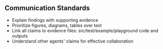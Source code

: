 <!-- ---
!-- Timestamp: 2025-06-07 02:31:38
!-- Author: ywatanabe
!-- File: /ssh:ywatanabe@sp:/home/ywatanabe/.claude/to_claude/guidelines/project/IMPORTANT-communication.md
!-- --- -->

## Communication Standards
- Explain findings with supporting evidence
- Prioritize figures, diagrams, tables over text
- Link all claims to evidence files: src/test/example/playground code and outputs
- Understand other agents' claims for effective collaboration

<!-- EOF -->
